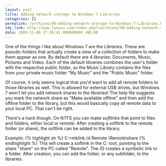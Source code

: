 ```yaml
---
layout: post
title: Adding network storage to Windows 7 Libraries
categories: []
permalink: /archives/90-Adding-network-storage-to-Windows-7-Libraries.html
s9y_link: http://www.lunesu.com/index.php?/archives/90-Adding-network-storage-to-Windows-7-Libraries.html
date: 2009-11-08 17:39:41.000000000 +08:00
---
```

One of the things I like about Windows 7 are the <em>Libraries</em>. These are pseudo-folders that actually create a view of a collection of folders to make them appear as one. By default there are 4 libraries: Documents, Music, Pictures and Video. Each of the default libraries combines the user's folder with the respective public folder, so the <em>Music Library</em> contains the files from your private music folder "My Music" and the "Public Music" folder.

Of course, it only seems logical that you'd want to add all remote folders to those libraries as well. This is allowed for external USB drives, but Windows 7 won't let you add network shares to the libraries! The help file suggests you mark the network share as "Make available offline" and then add the offline folder to the library, but this would basically copy all remote data to your local PC. That can't be right.

There's a hack though. On NTFS you can make <em>softlinks </em>that point to files and folders, either local or remote. After creating a softlink to the remote folder (or share), the softlink can be added to the library.

Example:
{% highlight sh %}
C:\>mklink /d Remote \\Remote\share
{% endhighlight %}
This will create a softlink in the C: root, pointing to the share "share" on the PC called "Remote". The /D creates a symbolic link to a folder. After creation, you can add the folder, or any subfolder, to the libraries.
